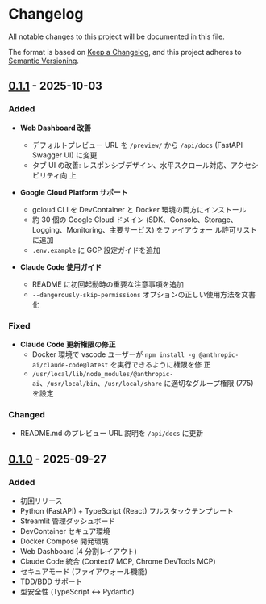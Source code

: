 # Changelog

All notable changes to this project will be documented in this file.

The format is based on [Keep a Changelog](https://keepachangelog.com/en/1.0.0/),
and this project adheres to
[Semantic Versioning](https://semver.org/spec/v2.0.0.html).

## [0.1.1] - 2025-10-03

### Added

- **Web Dashboard 改善**

  - デフォルトプレビュー URL を `/preview/` から `/api/docs` (FastAPI Swagger
    UI) に変更
  - タブ UI の改善: レスポンシブデザイン、水平スクロール対応、アクセシビリティ向
    上

- **Google Cloud Platform サポート**

  - gcloud CLI を DevContainer と Docker 環境の両方にインストール
  - 約 30 個の Google Cloud ドメイン
    (SDK、Console、Storage、Logging、Monitoring、主要サービス) をファイアウォー
    ル許可リストに追加
  - `.env.example` に GCP 設定ガイドを追加

- **Claude Code 使用ガイド**
  - README に初回起動時の重要な注意事項を追加
  - `--dangerously-skip-permissions` オプションの正しい使用方法を文書化

### Fixed

- **Claude Code 更新権限の修正**
  - Docker 環境で vscode ユーザーが
    `npm install -g @anthropic-ai/claude-code@latest` を実行できるように権限を修
    正
  - `/usr/local/lib/node_modules/@anthropic-ai`、`/usr/local/bin`、`/usr/local/share`
    に適切なグループ権限 (775) を設定

### Changed

- README.md のプレビュー URL 説明を `/api/docs` に更新

## [0.1.0] - 2025-09-27

### Added

- 初回リリース
- Python (FastAPI) + TypeScript (React) フルスタックテンプレート
- Streamlit 管理ダッシュボード
- DevContainer セキュア環境
- Docker Compose 開発環境
- Web Dashboard (4 分割レイアウト)
- Claude Code 統合 (Context7 MCP, Chrome DevTools MCP)
- セキュアモード (ファイアウォール機能)
- TDD/BDD サポート
- 型安全性 (TypeScript ↔ Pydantic)

[0.1.1]: https://github.com/your-username/cc-safe-stack/compare/v0.1.0...v0.1.1
[0.1.0]: https://github.com/your-username/cc-safe-stack/releases/tag/v0.1.0
